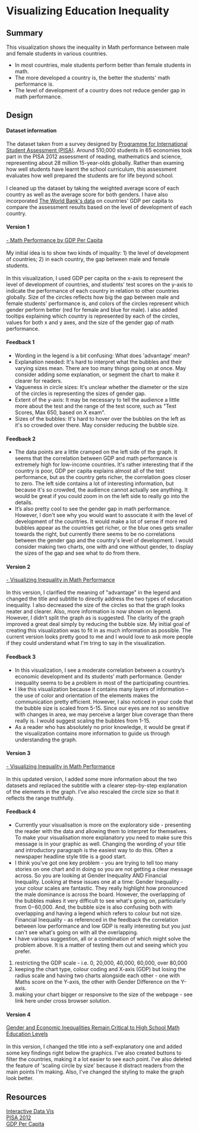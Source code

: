 # Visualizing Education Inequality

## Summary 
This visualization shows the inequality in Math performance between male and female students in various countries.
- In most countries, male students perform better than female students in math.
- The more developed a country is, the better the students' math performance is.
- The level of development of a country does not reduce gender gap in math performance.

## Design 

#### Dataset information
The dataset taken from a survey designed by <a href=http://www.oecd.org/pisa/data/pisa2012database-downloadabledata.htm>Programme for International Student Assessment (PISA)</a>. Around 510,000 students in 65 economies took part in the PISA 2012 assessment of reading, mathematics and science, representing about 28 million 15-year-olds globally. Rather than examing how well students have learnt the school curriculum, this assessment evaluates how well prepared the students are for life beyond school.<br><br>
I cleaned up the dataset by taking the weighted average score of each country as well as the average score for both genders. I have also incorporated <a href=http://data.worldbank.org/indicator/NY.GDP.PCAP.CD>The World Bank's data</a> on countries' GDP per capita to compare the assessment results based on the level of development of each country.

#### Version 1
<a href=https://bl.ocks.org/siyubao/51ecf537beac3e588b76254079207a36>- Math Performance by GDP Per Capita</a><br><br>
My initial idea is to show two kinds of inquality: 1) the level of development of countries; 2) in each country, the gap between male and female students. <br><br>
In this visualization, I used GDP per capita on the x-axis to represent the level of development of countries, and students' test scores on the y-axis to indicate the performance of each country in relation to other countries globally. Size of the circles reflects how big the gap between male and female students' performance is, and colors of the circles represent which gender perform better (red for female and blue for male). I also added tooltips explaining which country is represented by each of the circles, values for both x and y axes, and the size of the gender gap of math performance. <br>

#### Feedback 1
- Wording in the legend is a bit confusing: What does 'advantage' mean?
- Explanation needed: It's hard to interpret what the bubbles and their varying sizes mean. There are too many things going on at once. May consider adding some explanation, or segment the chart to make it clearer for readers.
- Vagueness in circle sizes: It's unclear whether the diameter or the size of the circles is representing the sizes of gender gap.
- Extent of the y-axis: It may be necessary to tell the audience a little more about the test and the range of the test score, such as "Test Scores, Max 650, based on X exam".
- Sizes of the bubbles: It's hard to hover over the bubbles on the left as it's so crowded over there. May consider reducing the bubble size.

#### Feedback 2
- The data points are a little cramped on the left side of the graph. It seems that the correlation between GDP and math performance is extremely high for low-income countries. It's rather interesting that if the country is poor, GDP per capita explains almost all of the test performance, but as the country gets richer, the correlation goes closer to zero. The left side contains a lot of interesting information, but because it's so crowded, the audience cannot actually see anything. It would be great if you could zoom in on the left side to really go into the details.
- It’s also pretty cool to see the gender gap in math performance. However, I don't see why you would want to associate it with the level of development of the countries. It would make a lot of sense if more red bubbles appear as the countries get richer, or the blue ones gets smaller towards the right, but currently there seems to be no correlations between the gender gap and the country's level of development. I would consider making two charts, one with and one without gender, to display the sizes of the gap and see what to do from there.

#### Version 2
<a href=https://bl.ocks.org/siyubao/6b29e4a5d50ad0e171ce97911a98bbcd>- Visualizing Inequality in Math Performance</a><br><br>
In this version, I clarified the meaning of "advantage" in the legend and changed the title and subtitle to directly address the two types of education inequality. I also decreased the size of the circles so that the graph looks neater and clearer. Also, more information is now shown on legend. 
However, I didn’t split the graph as is suggested. The clarity of the graph improved a great deal simply by reducing the bubble size. My initial goal of creating this visualization was to fit in as much information as possible. The current version looks pretty good to me and I would love to ask more people if they could understand what I'm tring to say in the visualization.

#### Feedback 3
- In this visualization, I see a moderate correlation between a country’s economic development and its students’ math performance. Gender inequality seems to be a problem in most of the participating countries.
- I like this visualization because it contains many layers of information – the use of color and orientation of the elements makes the communication pretty efficient. However, I also noticed in your code that the bubble size is scaled from 5-15. Since our eyes are not so sensitive with changes in area, we may perceive a larger blue coverage than there really is. I would suggest scaling the bubbles from 1-15.
- As a reader who has absolutely no prior knowledge, it would be great if the visualization contains more information to guide us through understanding the graph.

#### Version 3
<a href=http://bl.ocks.org/siyubao/3190dda26c5d6af283d930020feede2f>- Visualizing Inequality in Math Performance</a><br><br>
In this updated version, I added some more information about the two datasets and replaced the subtitle with a clearer step-by-step explanation of the elements in the graph. I’ve also rescaled the circle size so that it reflects the range truthfully. 

#### Feedback 4
- Currently your visualisation is more on the exploratory side - presenting the reader with the data and allowing them to interpret for themselves. To make your visualisation more explanatory you need to make sure this message is in your graphic as well. Changing the wording of your title and introductory paragraph is the easiest way to do this. Often a newspaper headline style title is a good start.
- I think you've got one key problem - you are trying to tell too many stories on one chart and in doing so you are not getting a clear message across. So you are looking at Gender Inequality AND Financial Inequality. Looking at these issues one at a time:
Gender Inequality - your colour scales are fantastic. They really highlight how pronounced the male dominance is across the board. However, the overlapping of the bubbles makes it very difficult to see what's going on, particularly from $0-$60,000. And, the bubble size is also confusing both with overlapping and having a legend which refers to colour but not size.
Financial Inequality - as referenced in the feedback the correlation between low performance and low GDP is really interesting but you just can't see what's going on with all the overlapping.
- I have various suggestion, all or a combination of which might solve the problem above. It is a matter of testing them out and seeing which you prefer.
1. restricting the GDP scale - i.e. 0, 20,000, 40,000, 60,000, over 80,000
2. keeping the chart type, colour coding and X-axis (GDP) but losing the radius scale and having two charts alongside each other - one with Maths score on the Y-axis, the other with Gender Difference on the Y-axis.
3. making your chart bigger or responsive to the size of the webpage - see link here under cross browser solution.

#### Version 4
<a href=http://bl.ocks.org/siyubao/b74542d1aba425380812b0894a1a3657>Gender and Economic Inequalities Remain Critical to High School Math Education Levels</a><br><br>
In this version, I changed the title into a self-explanatory one and added some key findings right below the graphics. 
I've also created buttons to filter the countries, making it a lot easier to see each point. I've also deleted the feature of 'scaling circle by size' because it distract readers from the main points I'm making. 
Also, I've changed the styling to make the graph look better.

## Resources
<a href=http://arnicas.github.io/interactive-vis-course/Week7/lines_transition.html>Interactive Data Vis</a><br>
<a href=http://www.oecd.org/pisa/data/pisa2012database-downloadabledata.htm>PISA 2012</a><br>
<a href=http://data.worldbank.org/indicator/NY.GDP.PCAP.CD>GDP Per Capita</a>
